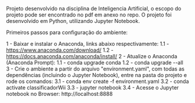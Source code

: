 Projeto desenvolvido na disciplina de Inteligencia Artificial, o escopo do projeto pode ser encontrado no pdf em anexo no repo. O projeto foi desenvolvido em Python, utilizando Jupyter Notebook.

Primeiros passos para configuração do ambiente:

1 - Baixar e instalar o Anaconda, links abaixo respectivamente:
    1.1 - https://www.anaconda.com/download/ 
    1.2 - https://docs.anaconda.com/anaconda/install/
2 - Atualize o Anaconda (Anaconda Prompt):
    1.1 - conda upgrade conda
    1.2 - conda upgrade --all    
3 - Crie o ambiente a partir do arquivo "environment.yaml", com todas as dependências (incluindo o Jupyter Notebook), entre na pasta do projeto e rode os comandos:
    3.1 - conda env create -f environment.yaml
    3.2 - conda activate classificadorWii 
    3.3 - jupyter notebook
    3.4 - Acesse o Jupyter notebook no Browser: http://localhost:8888      
